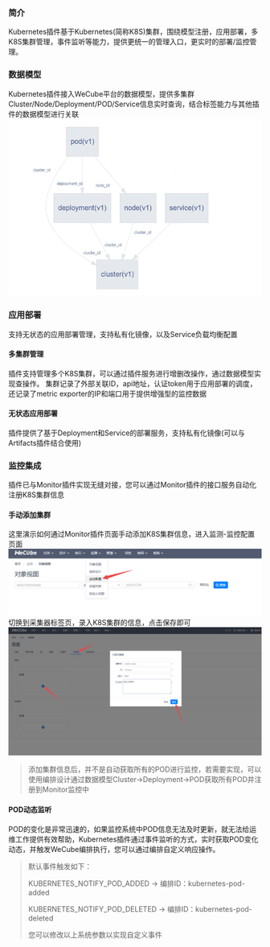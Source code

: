 ### 简介
Kubernetes插件基于Kubernetes(简称K8S)集群，围绕模型注册，应用部署，多K8S集群管理，事件监听等能力，提供更统一的管理入口，更实时的部署/监控管理。

### 数据模型
Kubernetes插件接入WeCube平台的数据模型，提供多集群Cluster/Node/Deployment/POD/Service信息实时查询，结合标签能力与其他插件的数据模型进行关联
![data-model](./images/kubernetes/data_model.png)

### 应用部署
支持无状态的应用部署管理，支持私有化镜像，以及Service负载均衡配置

#### 多集群管理
插件支持管理多个K8S集群，可以通过插件服务进行增删改操作，通过数据模型实现查操作。
集群记录了外部关联ID，api地址，认证token用于应用部署的调度，还记录了metric exporter的IP和端口用于提供增强型的监控数据

#### 无状态应用部署
插件提供了基于Deployment和Service的部署服务，支持私有化镜像(可以与Artifacts插件结合使用)


### 监控集成
插件已与Monitor插件实现无缝对接，您可以通过Monitor插件的接口服务自动化注册K8S集群信息

#### 手动添加集群
这里演示如何通过Monitor插件页面手动添加K8S集群信息，进入监测-监控配置页面
![data-model](./images/kubernetes/monitor_menu.png)
切换到采集器标签页，录入K8S集群的信息，点击保存即可
![data-model](./images/kubernetes/monitor_k8s.png)

> 添加集群信息后，并不是自动获取所有的POD进行监控，若需要实现，可以使用编排设计通过数据模型Cluster->Deployment->POD获取所有POD并注册到Monitor监控中

#### POD动态监听
POD的变化是非常迅速的，如果监控系统中POD信息无法及时更新，就无法给运维工作提供有效帮助，Kubernetes插件通过事件监听的方式，实时获取POD变化动态，并触发WeCube编排执行，您可以通过编排自定义响应操作。

> 默认事件触发如下：
> 
> KUBERNETES_NOTIFY_POD_ADDED -> 编排ID：kubernetes-pod-added
> 
> KUBERNETES_NOTIFY_POD_DELETED -> 编排ID：kubernetes-pod-deleted
> 
> 您可以修改以上系统参数以实现自定义事件
